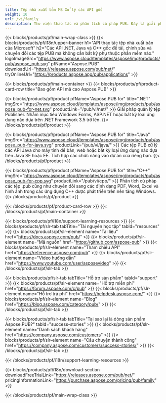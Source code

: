 ```yaml
---
title: Tệp nhà xuất bản MS Xử lý các API gốc
weight: 10
url: /vi/family
description: Thư viện thao tác và phân tích cú pháp PUB. Đây là giải pháp API để tải, chỉnh sửa, hiển thị và chuyển đổi các tệp của nhà xuất bản MS sang tệp PDF trên bất kỳ nền tảng nào.
---
```


{{< blocks/products/pf/main-wrap-class >}}
{{< blocks/products/pf/i18n/upper-banner h1="API thao tác tệp nhà xuất bản của Microsoft" h2="Các API .NET, Java và C++ gốc để tải, chỉnh sửa và chuyển đổi các tệp PUB mà không cần bất kỳ phụ thuộc phần mềm nào." logoImageSrc="https://www.aspose.cloud/templates/aspose/img/products/pub/aspose_pub.svg" pfName="Aspose.PUB" downloadUrl="https://releases.aspose.com/pub/net/" tryOnlineUrl="https://products.aspose.app/pub/applications" >}}

{{< blocks/products/pf/main-container >}}
{{< blocks/products/pf/product-card-row title="Bao gồm API mã cao Aspose.PUB" >}}

{{< blocks/products/pf/product pfName="Aspose.PUB for" title=".NET" imgSrc="https://www.aspose.cloud/templates/aspose/img/products/pub/aspose_pub-for-net.svg" productLink="/pub/vi/net/" >}}
Giải pháp quản lý tệp Publisher. Nhắm mục tiêu Windows Forms, ASP.NET hoặc bất kỳ loại ứng dụng nào dựa trên .NET Framework 3.5 trở lên.
{{< /blocks/products/pf/product >}}

{{< blocks/products/pf/product pfName="Aspose.PUB for" title="Java" imgSrc="https://www.aspose.cloud/templates/aspose/img/products/pub/aspose_pub-for-java.svg" productLink="/pub/vi/java/" >}}
Các tệp PUB xử lý các API Java cho máy tính để bàn, web hoặc bất kỳ loại ứng dụng nào dựa trên Java SE hoặc EE. Tích hợp các chức năng vào dự án của riêng bạn.
{{< /blocks/products/pf/product >}}

{{< blocks/products/pf/product pfName="Aspose.PUB for" title="C++" imgSrc="https://www.aspose.cloud/templates/aspose/img/products/pub/aspose_pub-for-cpp.svg" productLink="/pub/vi/cpp/" >}}
Phân tích cú pháp các tệp .pub cũng như chuyển đổi sang các định dạng PDF, Word, Excel và hình ảnh trong các ứng dụng C++ được phát triển trên nền tảng Windows.
{{< /blocks/products/pf/product >}}

{{< /blocks/products/pf/product-card-row >}}
{{< /blocks/products/pf/main-container >}}

{{< blocks/products/pf/i18n/support-learning-resources >}}
{{< blocks/products/pf/slr-tab tabTitle="Tài nguyên học tập" tabId="resources" >}}
{{< blocks/products/pf/slr-element name="Tài liệu" href="https://docs.aspose.com/pub/" >}}
{{< blocks/products/pf/slr-element name="Mã nguồn" href="https://github.com/aspose-pub" >}}
{{< blocks/products/pf/slr-element name="Tham chiếu API" href="https://reference.aspose.com/pub" >}}
{{< blocks/products/pf/slr-element name="Video hướng dẫn" href="https://www.youtube.com/user/asposevideo" >}}
{{< /blocks/products/pf/slr-tab >}}

{{< blocks/products/pf/slr-tab tabTitle="Hỗ trợ sản phẩm" tabId="support" >}}
{{< blocks/products/pf/slr-element name="Hỗ trợ miễn phí" href="https://forum.aspose.com/c/pub" >}}
{{< blocks/products/pf/slr-element name="Hỗ trợ trả phí" href="https://helpdesk.aspose.com/" >}}
{{< blocks/products/pf/slr-element name="Blog" href="https://blog.aspose.com/category/pub/" >}}
{{< /blocks/products/pf/slr-tab >}}

{{< blocks/products/pf/slr-tab tabTitle="Tại sao lại là dòng sản phẩm Aspose.PUB?" tabId="success-stories" >}}
{{< blocks/products/pf/slr-element name="Danh sách khách hàng" href="https://company.aspose.com/customers" >}}
{{< blocks/products/pf/slr-element name="Câu chuyện thành công" href="https://company.aspose.com/customers/success-stories/" >}}
{{< /blocks/products/pf/slr-tab >}}

{{< /blocks/products/pf/i18n/support-learning-resources >}}

{{< blocks/products/pf/i18n/download-section downloadFreeTrialLink="https://releases.aspose.com/pub/net/" pricingInformationLink="https://purchase.aspose.com/pricing/pub/family" >}}

{{< /blocks/products/pf/main-wrap-class >}}